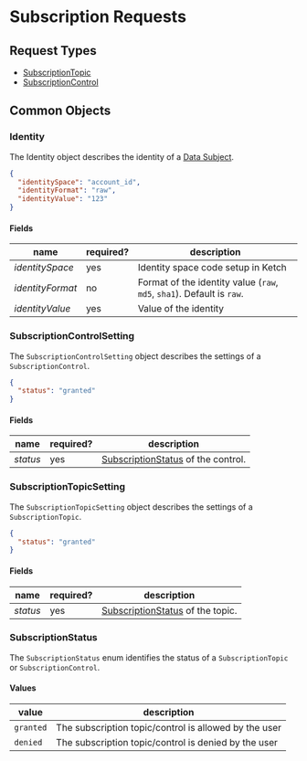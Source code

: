 # Subscription Requests

## Request Types

* [SubscriptionTopic](SubscriptionTopic.md)
* [SubscriptionControl](SubscriptionControl.md)

## Common Objects

### Identity

The Identity object describes the identity of a [Data Subject](#Subject).

```json
{
  "identitySpace": "account_id",
  "identityFormat": "raw",
  "identityValue": "123"
}
```

#### Fields

| name             | required? | description                                                            |
|------------------|-----------|------------------------------------------------------------------------|
| *identitySpace*  | yes       | Identity space code setup in Ketch                                     |
| *identityFormat* | no        | Format of the identity value (`raw`, `md5`, `sha1`). Default is `raw`. |
| *identityValue*  | yes       | Value of the identity                                                  |

### SubscriptionControlSetting

The `SubscriptionControlSetting` object describes the settings of a `SubscriptionControl`.

```json
{
  "status": "granted"
}
```

#### Fields

| name             | required? | description                                               |
|------------------|-----------|-----------------------------------------------------------|
| *status*         | yes       | [SubscriptionStatus](#SubscriptionStatus) of the control. |

### SubscriptionTopicSetting

The `SubscriptionTopicSetting` object describes the settings of a `SubscriptionTopic`.

```json
{
  "status": "granted"
}
```

#### Fields

| name             | required? | description                                             |
|------------------|-----------|---------------------------------------------------------|
| *status*         | yes       | [SubscriptionStatus](#SubscriptionStatus) of the topic. |

### SubscriptionStatus

The `SubscriptionStatus` enum identifies the status of a `SubscriptionTopic` or `SubscriptionControl`.

#### Values

| value     | description                                           |
|-----------|-------------------------------------------------------|
| `granted` | The subscription topic/control is allowed by the user |
| `denied`  | The subscription topic/control is denied by the user  |
